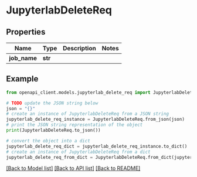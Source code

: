 # JupyterlabDeleteReq


## Properties

Name | Type | Description | Notes
------------ | ------------- | ------------- | -------------
**job_name** | **str** |  | 

## Example

```python
from openapi_client.models.jupyterlab_delete_req import JupyterlabDeleteReq

# TODO update the JSON string below
json = "{}"
# create an instance of JupyterlabDeleteReq from a JSON string
jupyterlab_delete_req_instance = JupyterlabDeleteReq.from_json(json)
# print the JSON string representation of the object
print(JupyterlabDeleteReq.to_json())

# convert the object into a dict
jupyterlab_delete_req_dict = jupyterlab_delete_req_instance.to_dict()
# create an instance of JupyterlabDeleteReq from a dict
jupyterlab_delete_req_from_dict = JupyterlabDeleteReq.from_dict(jupyterlab_delete_req_dict)
```
[[Back to Model list]](../README.md#documentation-for-models) [[Back to API list]](../README.md#documentation-for-api-endpoints) [[Back to README]](../README.md)


